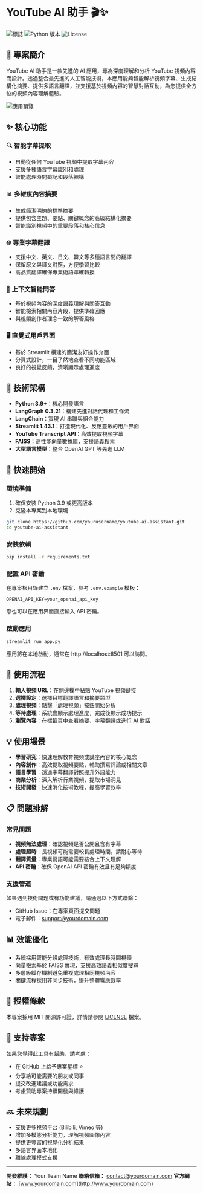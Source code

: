 # YouTube AI 助手 🎬✨

![標誌](https://img.shields.io/badge/YouTube_AI-%E6%99%BA%E8%83%BD%E5%8A%A9%E6%89%8B-red)
![Python 版本](https://img.shields.io/badge/Python-3.9+-blue)
![License](https://img.shields.io/badge/License-MIT-green)

## 📝 專案簡介

YouTube AI 助手是一款先進的 AI 應用，專為深度理解和分析 YouTube 視頻內容而設計。透過整合最先進的人工智能技術，本應用能夠智能解析視頻字幕、生成結構化摘要、提供多語言翻譯，並支援基於視頻內容的智慧對話互動，為您提供全方位的視頻內容理解體驗。

![應用預覽](https://i.imgur.com/pIqEFG4.png)

## ✨ 核心功能

### 🔍 智能字幕提取

- 自動從任何 YouTube 視頻中提取字幕內容
- 支援多種語言字幕識別和處理
- 智能處理時間戳記和段落結構

### 📊 多維度內容摘要

- 生成簡潔明瞭的標準摘要
- 提供包含主題、要點、關鍵概念的高級結構化摘要
- 智能識別視頻中的重要段落和核心信息

### 🌐 專業字幕翻譯

- 支援中文、英文、日文、韓文等多種語言間的翻譯
- 保留原文與譯文對照，方便學習比較
- 高品質翻譯確保專業術語準確轉換

### 💬 上下文智能問答

- 基於視頻內容的深度語義理解與問答互動
- 智能檢索相關內容片段，提供準確回應
- 與視頻創作者理念一致的解答風格

### 🖥️ 直覺式用戶界面

- 基於 Streamlit 構建的簡潔友好操作介面
- 分頁式設計，一目了然地查看不同功能區域
- 良好的視覺反饋，清晰顯示處理進度

## 🔧 技術架構

- **Python 3.9+**：核心開發語言
- **LangGraph 0.3.21**：構建先進對話代理和工作流
- **LangChain**：實現 AI 串聯與組合能力
- **Streamlit 1.43.1**：打造現代化、反應靈敏的用戶界面
- **YouTube Transcript API**：高效提取視頻字幕
- **FAISS**：高性能向量數據庫，支援語義搜索
- **大型語言模型**：整合 OpenAI GPT 等先進 LLM

## 🚀 快速開始

### 環境準備

1. 確保安裝 Python 3.9 或更高版本
2. 克隆本專案到本地環境

```bash
git clone https://github.com/yourusername/youtube-ai-assistant.git
cd youtube-ai-assistant
```

### 安裝依賴

```bash
pip install -r requirements.txt
```

### 配置 API 密鑰

在專案根目錄建立 `.env` 檔案，參考 `.env.example` 模板：

```
OPENAI_API_KEY=your_openai_api_key
```

您也可以在應用界面直接輸入 API 密鑰。

### 啟動應用

```bash
streamlit run app.py
```

應用將在本地啟動，通常在 http://localhost:8501 可以訪問。

## 📱 使用流程

1. **輸入視頻 URL**：在側邊欄中粘貼 YouTube 視頻鏈接
2. **選擇設定**：選擇目標翻譯語言和摘要類型
3. **處理視頻**：點擊「處理視頻」按鈕開始分析
4. **等待處理**：系統會顯示處理進度，完成後顯示成功提示
5. **瀏覽內容**：在標籤頁中查看摘要、字幕翻譯或進行 AI 對話

## 💡 使用場景

- **學習研究**：快速理解教育視頻或講座內容的核心概念
- **內容創作**：高效提取視頻要點，輔助撰寫評論或相關文章
- **語言學習**：透過字幕翻譯對照提升外語能力
- **商業分析**：深入解析行業視頻，提取市場洞見
- **技術開發**：快速消化技術教程，提高學習效率

## 📋 問題排解

### 常見問題

- **視頻無法處理**：確認視頻是否公開且含有字幕
- **處理超時**：長視頻可能需要較長處理時間，請耐心等待
- **翻譯質量**：專業術語可能需要結合上下文理解
- **API 密鑰**：確保 OpenAI API 密鑰有效且有足夠額度

### 支援管道

如果遇到技術問題或有功能建議，請通過以下方式聯繫：

- GitHub Issue：在專案頁面提交問題
- 電子郵件：support@yourdomain.com

## 📊 效能優化

- 系統採用智能分段處理技術，有效處理長時間視頻
- 向量檢索基於 FAISS 實現，支援高效語義相似度搜尋
- 多層級緩存機制避免重複處理相同視頻內容
- 關鍵流程採用非同步技術，提升整體響應效率

## 📄 授權條款

本專案採用 MIT 開源許可證，詳情請參閱 [LICENSE](LICENSE) 檔案。

## 🌟 支持專案

如果您覺得此工具有幫助，請考慮：

- 在 GitHub 上給予專案星標 ⭐
- 分享給可能需要的朋友或同事
- 提交改進建議或功能需求
- 考慮贊助專案持續開發與維護

## 🔜 未來規劃

- 支援更多視頻平台 (Bilibili, Vimeo 等)
- 增加多模態分析能力，理解視頻圖像內容
- 提供更豐富的視覺化分析結果
- 多語言界面本地化
- 離線處理模式支援

---

**開發維護：** Your Team Name
**聯絡信箱：** contact@yourdomain.com
**官方網站：** [www.yourdomain.com](http://www.yourdomain.com)
